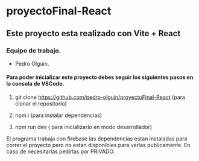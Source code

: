 # proyectoFinal-React

## Este proyecto esta realizado con Vite + React

### Equipo de trabajo.

- Pedro Olguin.

#### Para poder inicializar este proyecto debes seguir los siguientes pasos en la consola de VSCode.

1. git clone https://github.com/pedro-olguin/proyectoFinal-React (para clonar el repositorio)

2. npm i (para instalar dependencias)

3. npm run dev ( para inicializarlo en modo desarrollador)

El programa trabaja con firebase las dependencias estan instaladas para correr el proyecto pero no estan disponibles para verlas publicamente. En caso de necesitarlas pedirlas por PRIVADO.
